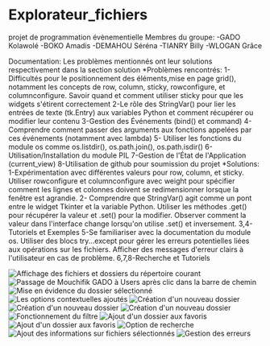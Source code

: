# Explorateur_fichiers
projet de programmation évènementielle
Membres du groupe:
-GADO Kolawolé
-BOKO Amadis
-DEMAHOU Séréna
-TIANRY Billy
-WLOGAN Grâce

Documentation:
Les problèmes mentionnés ont leur solutions respectivement dans la section solution
*Problèmes rencontrés:
1-Difficultés pour le positionnement des éléments,mise en page grid(), notamment les concepts de row, column, sticky, rowconfigure, et columnconfigure. Savoir quand et comment utiliser sticky pour que les widgets s'étirent correctement
2-Le rôle des StringVar() pour lier les entrées de texte (tk.Entry) aux variables Python et comment récupérer ou modifier leur contenu
3-Gestion des Événements (bind() et command)
4-Comprendre comment passer des arguments aux fonctions appelées par ces événements (notamment avec lambda)
5- Utiliser les fonctions du module os comme os.listdir(), os.path.join(), os.path.isdir()
6-Utilisation/Installation du module PIL
7-Gestion de l'État de l'Application (current_view)
8-Utilisation de github pour soumission du projet
*Solutions:
1-Expérimentation avec différentes valeurs pour row, column, et sticky. Utiliser rowconfigure et columnconfigure avec weight pour spécifier comment les lignes et colonnes doivent se redimensionner lorsque la fenêtre est agrandie.
2- Comprendre que StringVar() agit comme un pont entre le widget Tkinter et la variable Python. Utiliser les méthodes .get() pour récupérer la valeur et .set() pour la modifier. Observer comment la valeur dans l'interface change lorsqu'on utilise .set() et inversement.
3,4-Tutoriels et Exemples
5-Se familiariser avec la documentation du module os. Utiliser des blocs try...except pour gérer les erreurs potentielles liées aux opérations sur les fichiers. Afficher des messages d'erreur clairs à l'utilisateur en cas de problème.
6,7,8-Recherche et Tutoriels

![Affichage des fichiers et dossiers du répertoire courant](Screenshots/capture1.png)
![Passage de Mouchifik GADO à Users après clic dans la barre de chemin](Screenshots/capture2.png)
![Mise en évidence du dossier sélectionné](Screenshots/capture3.png)
![Les options contextuelles ajoutés](Screenshots/capture4.png)
![Création d'un nouveau dossier](Screenshots/capture5.png)
![Création d'un nouveau dossier](Screenshots/capture6.png)
![Création d'un nouveau dossier](Screenshots/capture7.png)
![Fonctionnement du filtre](Screenshots/capture8.png)
![Ajout d'un dossier aux favoris](Screenshots/capture9.png)
![Ajout d'un dossier aux favoris](Screenshots/capture10.png)
![Option de recherche](Screenshots/capture11.png)
![Ajout des informations sur fichiers sélectionnés](Screenshots/capture12.png)
![Gestion des erreurs](Screenshots/capture13.png)
